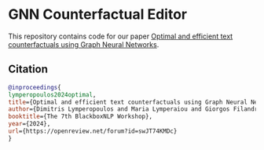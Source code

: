 # GNN Counterfactual Editor
This repository contains code for our paper [Optimal and efficient text counterfactuals using Graph Neural Networks](https://arxiv.org/abs/2408.01969).

## Citation
```bibtex
@inproceedings{
lymperopoulos2024optimal,
title={Optimal and efficient text counterfactuals using Graph Neural Networks},
author={Dimitris Lymperopoulos and Maria Lymperaiou and Giorgos Filandrianos and Giorgos Stamou},
booktitle={The 7th BlackboxNLP Workshop},
year={2024},
url={https://openreview.net/forum?id=swJT74KMDc}
}
```


